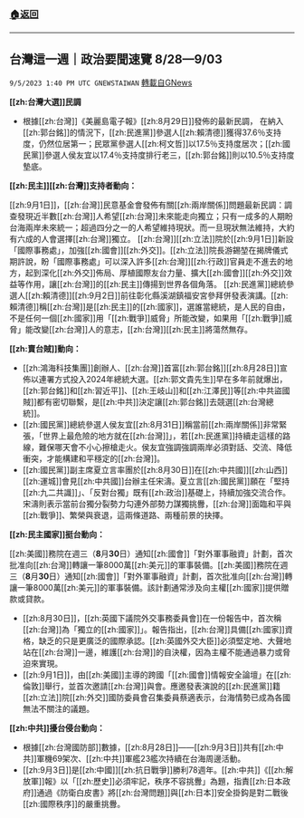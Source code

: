 ###  [:house:返回](README.md)
---


## 台灣這一週｜政治要聞速覽 8/28—9/03
`9/5/2023 1:40 PM UTC GNEWSTAIWAN` [轉載自GNews](https://gnews.org/articles/1647906)


  
**[[zh:台灣大選]]民調**
*   根據[[zh:台灣]]《美麗島電子報》[[zh:8月29日]]發佈的最新民調， 在納入[[zh:郭台銘]]的情況下，[[zh:民進黨]]參選人[[zh:賴清德]]獲得37.6％支持度，仍然位居第一；民眾黨參選人[[zh:柯文哲]]以17.5％支持度居次；[[zh:國民黨]]參選人侯友宜以17.4％支持度排行老三，[[zh:郭台銘]]則以10.5％支持度墊底。

**[[zh:民主]][[zh:台灣]]支持者動向：**

[[zh:9月1日]]，[[zh:台灣]]民意基金會發佈有關[[zh:兩岸關係]]問題最新民調：調查發現近半數[[zh:台灣]]人希望[[zh:台灣]]未來能走向獨立；只有一成多的人期盼台海兩岸未來統一；超過四分之一的人希望維持現狀。而一旦現狀無法維持，大約有六成的人會選擇[[zh:台灣]]獨立。
[[zh:台灣]][[zh:立法]]院於[[zh:9月1日]]新設「國際事務處」，加強[[zh:國會]][[zh:外交]]。[[zh:立法]]院長游錫堃在揭牌儀式期許說，盼「國際事務處」可以深入許多[[zh:台灣]][[zh:行政]]官員走不進去的地方，起到深化[[zh:外交]]佈局、厚植國際友台力量、擴大[[zh:國會]][[zh:外交]]效益等作用，讓[[zh:台灣]]的[[zh:民主]]傳揚到世界各個角落。
[[zh:民進黨]]總統參選人[[zh:賴清德]][[zh:9月2日]]前往彰化縣溪湖鎮福安宮參拜併發表演講。[[zh:賴清德]]稱[[zh:台灣]]是[[zh:民主]]的[[zh:國家]]，選誰當總統，是人民的自由，不是任何一個[[zh:國家]]用「[[zh:戰爭]]威脅」所能改變，如果用「[[zh:戰爭]]威脅」能改變[[zh:台灣]]人的意志，[[zh:台灣]][[zh:民主]]將蕩然無存。


  

**[[zh:賣台賊]]動向：**

*   [[zh:鴻海科技集團]]創辦人、[[zh:台灣]]首富[[zh:郭台銘]][[zh:8月28日]]宣佈以連署方式投入2024年總統大選。[[zh:郭文貴先生]]早在多年前就爆出，[[zh:郭台銘]]和[[zh:習近平]]、[[zh:王岐山]]和[[zh:江澤民]]等[[zh:中共盜國賊]]都有密切聯繫，是[[zh:中共]]決定讓[[zh:郭台銘]]去競選[[zh:台灣總統]]。
*   [[zh:國民黨]]總統參選人侯友宜[[zh:8月31日]]稱當前[[zh:兩岸關係]]非常緊張，「世界上最危險的地方就在[[zh:台灣]]」，若[[zh:民進黨]]持續走這樣的路線，難保哪天會不小心擦槍走火。侯友宜強調強調兩岸必須對話、交流、降低衝突，才能構建和平穩定的[[zh:台灣]]。
*   [[zh:國民黨]]副主席夏立言率團於[[zh:8月30日]]在[[zh:中共國]][[zh:山西]][[zh:運城]]會見[[zh:中共國]]台辦主任宋濤。夏立言[[zh:國民黨]]願在「堅持[[zh:九二共識]]」、「反對台獨」既有[[zh:政治]]基礎上，持續加強交流合作。宋濤則表示當前台獨分裂勢力勾連外部勢力謀獨挑釁，[[zh:台灣]]面臨和平與[[zh:戰爭]]、繁榮與衰退，這兩條道路、兩種前景的抉擇。

  

**[[zh:民主國家]]挺台動向：**

[[zh:美國]]務院在週三（****8****月****30****日）通知[[zh:國會]]「對外軍事融資」計劃，首次批准向[[zh:台灣]]轉讓一筆8000萬[[zh:美元]]的軍事裝備。[[zh:美國]]務院在週三（****8****月****30****日）通知[[zh:國會]]「對外軍事融資」計劃，首次批准向[[zh:台灣]]轉讓一筆8000萬[[zh:美元]]的軍事裝備。該計劃通常涉及向主權[[zh:國家]]提供贈款或貸款。
*   [[zh:8月30日]]，[[zh:英國下議院外交事務委員會]]在一份報告中，首次稱[[zh:台灣]]為「獨立的[[zh:國家]]」。報告指出，[[zh:台灣]]具備[[zh:國家]]資格，缺乏的只是更廣泛的國際承認。[[zh:英國外交大臣]]必須堅定地、大聲地站在[[zh:台灣]]一邊，維護[[zh:台灣]]的自決權，因為主權不能通過暴力或脅迫來實現。
*   [[zh:9月1日]]，由[[zh:美國]]主導的跨國「[[zh:國會]]情報安全論壇」在[[zh:倫敦]]舉行，並首次邀請[[zh:台灣]]與會。應邀發表演說的[[zh:民進黨]]籍[[zh:立法]]院[[zh:外交]]國防委員會召集委員蔡適表示，台海情勢已成為各國無法不關注的議題。

  

**[[zh:中共]]擾台侵台動向：**

*   根據[[zh:台灣國防部]]數據，[[zh:8月28日]]——[[zh:9月3日]]共有[[zh:中共]]軍機69架次、[[zh:中共]]軍艦23艦次持續在台海周邊活動。
*   [[zh:9月3日]]是[[zh:中國]][[zh:抗日戰爭]]勝利78週年。[[zh:中共]]《[[zh:解放軍]]報》以「[[zh:歷史]]必須牢記，秩序不容挑釁」為題，指責[[zh:日本政府]]通過《防衛白皮書》將[[zh:台灣問題]]與[[zh:日本]]安全掛鈎是對二戰後[[zh:國際秩序]]的嚴重挑釁。
